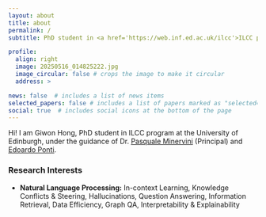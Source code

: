 ```yaml
---
layout: about
title: about
permalink: /
subtitle: PhD student in <a href='https://web.inf.ed.ac.uk/ilcc'>ILCC program</a> at the University of Edinburgh 

profile:
  align: right
  image: 20250516_014825222.jpg
  image_circular: false # crops the image to make it circular
  address: >

news: false  # includes a list of news items
selected_papers: false # includes a list of papers marked as "selected={true}"
social: true  # includes social icons at the bottom of the page
---
```


Hi! I am Giwon Hong, PhD student in ILCC program at the University of Edinburgh, under the guidance of Dr. <a href='https://neuralnoise.com/'>Pasquale Minervini</a> (Principal) and <a href='https://ducdauge.github.io/'>Edoardo Ponti</a>.

### Research Interests

- **Natural Language Processing:** In-context Learning, Knowledge Conflicts & Steering, Hallucinations, Question Answering, Information Retrieval, Data Efficiency, Graph QA, Interpretability & Explainability
